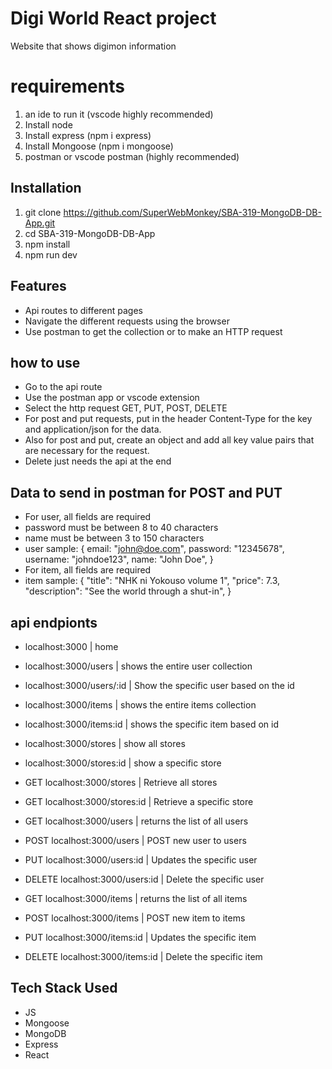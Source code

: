 # Digi World React project

Website that shows digimon information

# requirements

1. an ide to run it (vscode highly recommended)
2. Install node
3. Install express (npm i express)
4. Install Mongoose (npm i mongoose)
5. postman or vscode postman (highly recommended)

## Installation

1. git clone https://github.com/SuperWebMonkey/SBA-319-MongoDB-DB-App.git
2. cd SBA-319-MongoDB-DB-App
3. npm install
4. npm run dev

## Features

- Api routes to different pages
- Navigate the different requests using the browser
- Use postman to get the collection or to make an HTTP request

## how to use

- Go to the api route
- Use the postman app or vscode extension
- Select the http request GET, PUT, POST, DELETE
- For post and put requests, put in the header Content-Type for the key and
  application/json for the data.
- Also for post and put, create an object and add all key value pairs that
  are necessary for the request.
- Delete just needs the api at the end

## Data to send in postman for POST and PUT

- For user, all fields are required
- password must be between 8 to 40 characters
- name must be between 3 to 150 characters
- user sample:
  {
  email: "john@doe.com",
  password: "12345678",
  username: "johndoe123",
  name: "John Doe",
  }
- For item, all fields are required
- item sample:
  {
  "title": "NHK ni Yokouso volume 1",
  "price": 7.3,
  "description": "See the world through a shut-in",
  }

## api endpionts

- localhost:3000 | home
- localhost:3000/users | shows the entire user collection
- localhost:3000/users/:id | Show the specific user based on the id
- localhost:3000/items | shows the entire items collection
- localhost:3000/items:id | shows the specific item based on id
- localhost:3000/stores | show all stores
- localhost:3000/stores:id | show a specific store

- GET localhost:3000/stores | Retrieve all stores
- GET localhost:3000/stores:id | Retrieve a specific store

- GET localhost:3000/users | returns the list of all users
- POST localhost:3000/users | POST new user to users
- PUT localhost:3000/users:id | Updates the specific user
- DELETE localhost:3000/users:id | Delete the specific user

- GET localhost:3000/items | returns the list of all items
- POST localhost:3000/items | POST new item to items
- PUT localhost:3000/items:id | Updates the specific item
- DELETE localhost:3000/items:id | Delete the specific item

## Tech Stack Used

- JS
- Mongoose
- MongoDB
- Express
- React
